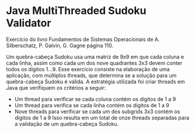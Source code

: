 # Java MultiThreaded Sudoku Validator

Exercício do livro Fundamentos de Sistemas Operacionais de A. Silberschatz, P. Galvin, G. Gagne página 110.

Um quebra-cabeça Sudoku usa uma matriz de 9x9 em que cada coluna e cada linha, assim como cada um dos nove quadrantes 3x3 devem conter todos os dígitos 1...9. Esse exercício consiste na elaboração de uma aplicação, com múltiplos threads, que determina se a solução para um quebra-cabeça Sudoku é válida.
A estratégia utilizada foi criar threads em Java que verifiquem os critérios a seguir:
- Um thread para verificar se cada coluna contém os dígitos de 1 a 9
- Um thread para verifica se cada linha contém os dígitos de 1 a 9
- Nove threads para verificar se cada um dos subgrids 3x3 contém os dígitos de 1 a 9
Isso resulta em um total de onze threads separadas para a validação de um quebra-cabeça Sudoku.
